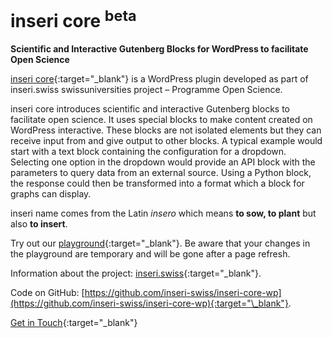 # inseri core <sup>beta</sub>

**Scientific and Interactive Gutenberg Blocks for WordPress to facilitate Open Science**

[inseri core](https://wordpress.org/plugins/inseri-core/){:target="\_blank"} is a WordPress plugin developed as part of inseri.swiss swissuniversities project – Programme Open Science.

inseri core introduces scientific and interactive Gutenberg blocks to facilitate open science.
It uses special blocks to make content created on WordPress interactive.
These blocks are not isolated elements but they can receive input from and give output to other blocks.
A typical example would start with a text block containing the configuration for a dropdown.
Selecting one option in the dropdown would provide an API block with the parameters to query data from an external source.
Using a Python block, the response could then be transformed into a format which a block for graphs can display.

inseri name comes from the Latin _insero_ which means **to sow, to plant** but also **to insert**.

Try out our [playground](https://playground.inseri.swiss/){:target="\_blank"}. Be aware that your changes in the playground are temporary and will be gone after a page refresh.

Information about the project: [inseri.swiss](https://inseri.swiss){:target="\_blank"}.

Code on GitHub: [https://github.com/inseri-swiss/inseri-core-wp](https://github.com/inseri-swiss/inseri-core-wp){:target="\_blank"}.

[Get in Touch](https://inseri.swiss/get-in-touch/){:target="\_blank"}
